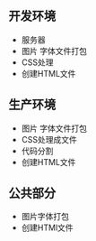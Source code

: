## 开发环境
* 服务器
* 图片 字体文件打包
* CSS处理
* 创建HTML文件

## 生产环境
* 图片 字体文件打包
* CSS处理成文件
* 代码分割
* 创建HTML文件

## 公共部分
* 图片字体打包
* 创建HTMl文件
